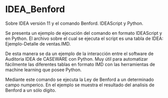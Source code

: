 # IDEA_Benford
Sobre IDEA versión 11 y el comando Benford. IDEAScript y Python.

Se presenta un ejemplo de ejecución del comando en formato IDEAScript y en Python. El archivo sobre el cual se ejecuta el script es una tabla de IDEA: Ejemplo-Detalle de ventas.IMD.

De esta manera se da un ejemplo de la interacción entre el software de Auditoria IDEA de CASEWARE con Python. Muy útil para automatizar fácilmente las diferentes tablas en formato IMD con las herramientas de machine learning que posee Python.

Mediante este comando se ejecuta la Ley de Benford a un determinado campo numperico. 
En el ejemplo se muestra el resultado del analisis de Benford a un sólo dígito.
